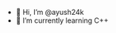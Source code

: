 - 👋 Hi, I’m @ayush24k
- 🌱 I’m currently learning C++

<!---
ayush24k/ayush24k is a ✨ special ✨ repository because its `README.md` (this file) appears on your GitHub profile.
You can click the Preview link to take a look at your changes.
--->
